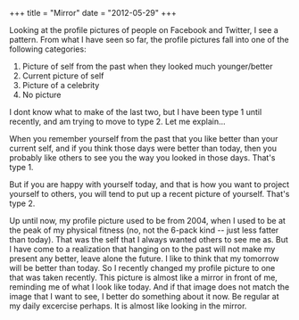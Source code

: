 +++
title = "Mirror"
date = "2012-05-29"
+++

Looking at the profile pictures of people on Facebook and Twitter, I see a pattern. From what I have seen so far, the profile pictures fall into one of the following categories:

1. Picture of self from the past when they looked much younger/better
2. Current picture of self
3. Picture of a celebrity
4. No picture

I dont know what to make of the last two, but I have been type 1 until recently, and am trying to move to type 2. Let me explain...

When you remember yourself from the past that you like better than your current self, and if you think those days were better than today, then you probably like others to see you the way you looked in those days. That's type 1.

But if you are happy with yourself today, and that is how you want to project yourself to others, you will tend to put up a recent picture of yourself. That's type 2.

Up until now, my profile picture used to be from 2004, when I used to be at the peak of my physical fitness (no, not the 6-pack kind -- just less fatter than today). That was the self that I always wanted others to see me as. But I have come to a realization that hanging on to the past will not make my present any better, leave alone the future. I like to think that my tomorrow will be better than today. So I recently changed my profile picture to one that was taken recently. This picture is almost like a mirror in front of me, reminding me of what I look like today. And if that image does not match the image that I want to see, I better do something about it now. Be regular at my daily excercise perhaps.  It is almost like looking in the mirror.
